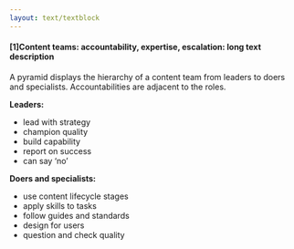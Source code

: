 ```yaml
---
layout: text/textblock
---
```

#### [1]Content teams: accountability, expertise, escalation: long text description

A pyramid displays the hierarchy of a content team from leaders to doers and specialists. Accountabilities are adjacent to the roles.

**Leaders:**
- lead with strategy
- champion quality
- build capability
- report on success
- can say ‘no’

**Doers and specialists:**
- use content lifecycle stages
- apply skills to tasks
- follow guides and standards
- design for users
- question and check quality
